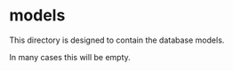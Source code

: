 # models
This directory is designed to contain the database models.

In many cases this will be empty.
